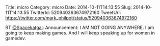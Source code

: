 Title: micro
Category: micro
Date: 2014-10-11T14:13:55
Slug: 2014-10-11T14:13:55
TwitterId: 520940363674972160
TweetUrl: https://twitter.com/mark_philpot/status/520940363674972160

RT [@Spacekatgal](https://twitter.com/Spacekatgal): Announcement: I AM NOT GOING ANYWHERE. I am going to keep making games. And I will keep speaking up for women in gamedev.
